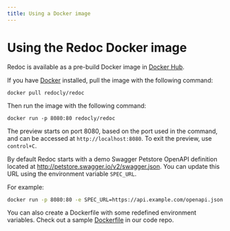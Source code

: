 ```yaml
---
title: Using a Docker image
---
```


# Using the Redoc Docker image

Redoc is available as a pre-build Docker image in [Docker Hub](https://hub.docker.com/r/redocly/redoc/).

If you have [Docker](https://docs.docker.com/get-docker/) installed, pull the image with the following command:

```docker
docker pull redocly/redoc
```

Then run the image with the following command:

```docker
docker run -p 8080:80 redocly/redoc
```

The preview starts on port 8080, based on the port used in the command,
and can be accessed at `http://localhost:8080`.
To exit the preview, use `control+C`.

By default Redoc starts with a demo Swagger Petstore OpenAPI definition located at
http://petstore.swagger.io/v2/swagger.json. You can update this URL using
the environment variable `SPEC_URL`. 

For example:

```bash
docker run -p 8080:80 -e SPEC_URL=https://api.example.com/openapi.json redocly/redoc
```

You can also create a Dockerfile with some redefined environment variables. Check out
a sample [Dockerfile](https://github.com/Redocly/redoc/blob/master/config/docker/Dockerfile)
in our code repo.